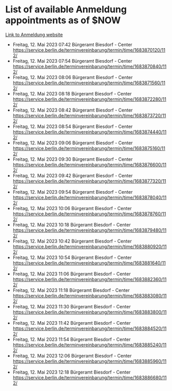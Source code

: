 # List of available Anmeldung appointments as of $NOW
[Link to Anmeldung website](https://service.berlin.de/terminvereinbarung/termin/tag.php?termin=1&anliegen[]=120686&dienstleisterlist=122210,122217,327316,122219,327312,122227,327314,122231,327346,122243,327348,122254,122252,329742,122260,329745,122262,329748,122271,327278,122273,327274,122277,327276,330436,122280,327294,122282,327290,122284,327292,122291,327270,122285,327266,122286,327264,122296,327268,150230,329760,122297,327286,122294,327284,122312,329763,122314,329775,122304,327330,122311,327334,122309,327332,317869,122281,327352,122279,329772,122283,122276,327324,122274,327326,122267,329766,122246,327318,122251,327320,122257,327322,122208,327298,122226,327300&herkunft=http%3A%2F%2Fservice.berlin.de%2Fdienstleistung%2F120686%2F)
- Freitag, 12. Mai 2023 07:42 Bürgeramt Biesdorf - Center https://service.berlin.de/terminvereinbarung/termin/time/1683870120/112/
- Freitag, 12. Mai 2023 07:54 Bürgeramt Biesdorf - Center https://service.berlin.de/terminvereinbarung/termin/time/1683870840/112/
- Freitag, 12. Mai 2023 08:06 Bürgeramt Biesdorf - Center https://service.berlin.de/terminvereinbarung/termin/time/1683871560/112/
- Freitag, 12. Mai 2023 08:18 Bürgeramt Biesdorf - Center https://service.berlin.de/terminvereinbarung/termin/time/1683872280/112/
- Freitag, 12. Mai 2023 08:42 Bürgeramt Biesdorf - Center https://service.berlin.de/terminvereinbarung/termin/time/1683873720/112/
- Freitag, 12. Mai 2023 08:54 Bürgeramt Biesdorf - Center https://service.berlin.de/terminvereinbarung/termin/time/1683874440/112/
- Freitag, 12. Mai 2023 09:06 Bürgeramt Biesdorf - Center https://service.berlin.de/terminvereinbarung/termin/time/1683875160/112/
- Freitag, 12. Mai 2023 09:30 Bürgeramt Biesdorf - Center https://service.berlin.de/terminvereinbarung/termin/time/1683876600/112/
- Freitag, 12. Mai 2023 09:42 Bürgeramt Biesdorf - Center https://service.berlin.de/terminvereinbarung/termin/time/1683877320/112/
- Freitag, 12. Mai 2023 09:54 Bürgeramt Biesdorf - Center https://service.berlin.de/terminvereinbarung/termin/time/1683878040/112/
- Freitag, 12. Mai 2023 10:06 Bürgeramt Biesdorf - Center https://service.berlin.de/terminvereinbarung/termin/time/1683878760/112/
- Freitag, 12. Mai 2023 10:18 Bürgeramt Biesdorf - Center https://service.berlin.de/terminvereinbarung/termin/time/1683879480/112/
- Freitag, 12. Mai 2023 10:42 Bürgeramt Biesdorf - Center https://service.berlin.de/terminvereinbarung/termin/time/1683880920/112/
- Freitag, 12. Mai 2023 10:54 Bürgeramt Biesdorf - Center https://service.berlin.de/terminvereinbarung/termin/time/1683881640/112/
- Freitag, 12. Mai 2023 11:06 Bürgeramt Biesdorf - Center https://service.berlin.de/terminvereinbarung/termin/time/1683882360/112/
- Freitag, 12. Mai 2023 11:18 Bürgeramt Biesdorf - Center https://service.berlin.de/terminvereinbarung/termin/time/1683883080/112/
- Freitag, 12. Mai 2023 11:30 Bürgeramt Biesdorf - Center https://service.berlin.de/terminvereinbarung/termin/time/1683883800/112/
- Freitag, 12. Mai 2023 11:42 Bürgeramt Biesdorf - Center https://service.berlin.de/terminvereinbarung/termin/time/1683884520/112/
- Freitag, 12. Mai 2023 11:54 Bürgeramt Biesdorf - Center https://service.berlin.de/terminvereinbarung/termin/time/1683885240/112/
- Freitag, 12. Mai 2023 12:06 Bürgeramt Biesdorf - Center https://service.berlin.de/terminvereinbarung/termin/time/1683885960/112/
- Freitag, 12. Mai 2023 12:18 Bürgeramt Biesdorf - Center https://service.berlin.de/terminvereinbarung/termin/time/1683886680/112/
